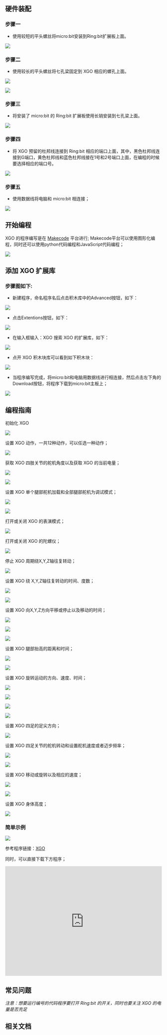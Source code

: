 ## 硬件装配

### 步骤一

- 使用较短的平头螺丝将micro:bit安装到Ring:bit扩展板上面。


![](./images/microbit-xgo-robot-kit-17.png)



### 步骤二

- 使用较长的平头螺丝将七孔梁固定到 XGO 相应的螺孔上面。


![](./images/microbit-xgo-robot-kit-18.png)

![](./images/microbit-xgo-robot-kit-19.png)

### 步骤三

- 将安装了 micro:bit 的 Ring:bit 扩展板使用长销安装到七孔梁上面。


![](./images/microbit-xgo-robot-kit-20.png)

### 步骤四

-  将 XGO 预留的杜邦线连接到 Ring:bit 相应的端口上面，其中，黑色杜邦线连接到G端口，黄色杜邦线和蓝色杜邦线接在1号和2号端口上面，在编程的时候要选择相应的端口号。


![](./images/microbit-xgo-robot-kit-21.png)

### 步骤五

- 使用数据线将电脑和 micro:bit 相连接；


![](./images/microbit-xgo-robot-kit-22.png)





## 开始编程

XGO 的程序编写是在 [Makecode](https://makecode.microbit.org/#) 平台进行; Makecode平台可以使用图形化编程，同时还可以使用python代码编程和JavaScript代码编程；



![](./images/microbit-xgo-robot-kit-10.png)



## 添加 XGO 扩展库

### 步骤图如下:

- 新建程序，命名程序名后点击积木库中的Advanced按钮，如下：




![](./images/microbit-xgo-robot-kit-11.png)



- 点击Extentions按钮，如下：




![](./images/microbit-xgo-robot-kit-12.png)



- 在输入框输入：XGO 搜索 XGO 的扩展库，如下：




![](./images/microbit-xgo-robot-kit-13.png)



- 点开 XGO 积木块库可以看到如下积木块：




![](./images/microbit-xgo-robot-kit-14.png)



- 当程序编写完成，将micro:bit和电脑用数据线进行相连接，然后点击左下角的Download按钮，将程序下载到micro:bit主板上；




![](./images/microbit-xgo-robot-kit-15.png)





## 编程指南



初始化 XGO 



![](./images/microbit-xgo-robot-kit-square-24.png)



设置 XGO 动作，一共12种动作，可以任选一种动作；



![](./images/microbit-xgo-robot-kit-square-01.png)



获取 XGO 四肢关节的舵机角度以及获取 XGO 的当前电量；



![](./images/microbit-xgo-robot-kit-square-02.png)

![](./images/microbit-xgo-robot-kit-square-03.png)



设置 XGO 单个腿部舵机加载和全部腿部舵机为调试模式；



![](./images/microbit-xgo-robot-kit-square-04.png)

![](./images/microbit-xgo-robot-kit-square-05.png)



打开或关闭 XGO 的表演模式；



![](./images/microbit-xgo-robot-kit-square-06.png)



打开或关闭 XGO 的陀螺仪；



![](./images/microbit-xgo-robot-kit-square-07.png)



停止 XGO 周期绕X,Y,Z轴往复转动；



![](./images/microbit-xgo-robot-kit-square-08.png)



设置 XGO 绕 X,Y,Z轴往复转动的时间、度数；



![](./images/microbit-xgo-robot-kit-square-09.png)

![](./images/microbit-xgo-robot-kit-square-10.png)



设置 XGO 向X,Y,Z方向平移或停止以及移动的时间；



![](./images/microbit-xgo-robot-kit-square-11.png)

![](./images/microbit-xgo-robot-kit-square-12.png)

![](./images/microbit-xgo-robot-kit-square-13.png)



设置 XGO 腿部抬高的距离和时间；



![](./images/microbit-xgo-robot-kit-square-14.png)

![](./images/microbit-xgo-robot-kit-square-15.png)



设置  XGO 旋转运动的方向、速度、时间；



![](./images/microbit-xgo-robot-kit-square-16.png)

![](./images/microbit-xgo-robot-kit-square-17.png)

![](./images/microbit-xgo-robot-kit-square-18.png)

![](./images/microbit-xgo-robot-kit-square-19.png)



设置 XGO 四足的足尖方向；



![](./images/microbit-xgo-robot-kit-square-20.png)



设置 XGO 四足关节的舵机转动和设置舵机速度或者迈步频率；



![](./images/microbit-xgo-robot-kit-square-21.png)

![](./images/microbit-xgo-robot-kit-square-22.png)

设置 XGO 移动或旋转以及相应的速度；

![](./images/microbit-xgo-robot-kit-square-23.png)

![](./images/microbit-xgo-robot-kit-square-26.png)



设置 XGO 身体高度；

![](./images/microbit-xgo-robot-kit-square-25.png)





### 简单示例



![](./images/microbit-xgo-robot-kit-square-28.png)

参考程序链接：[XGO](https://makecode.microbit.org/_Wvs0jcekAXp5)

同时，可以直接下载下方程序；

<div style="position:relative;height:0;padding-bottom:70%;overflow:hidden;"><iframe style="position:absolute;top:0;left:0;width:100%;height:100%;" src="https://makecode.microbit.org/#pub:_Wvs0jcekAXp5" frameborder="0" sandbox="allow-popups allow-forms allow-scripts allow-same-origin"></iframe></div> 

##  常见问题



*注意：想要运行编号的代码程序要打开 Ring:bit 的开关，同时也要关注 XGO 的电量是否充足*



## 相关文档

